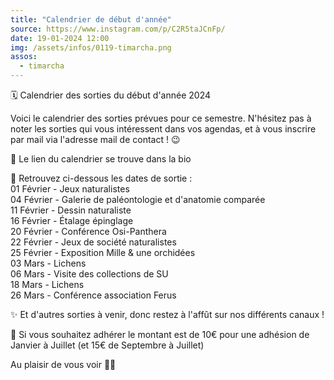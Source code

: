 ```yaml
---
title: "Calendrier de début d'année"
source: https://www.instagram.com/p/C2R5taJCnFp/
date: 19-01-2024 12:00
img: /assets/infos/0119-timarcha.png
assos:
  - timarcha
---
```


🗓️ Calendrier des sorties du début d'année 2024

Voici le calendrier des sorties prévues pour ce semestre. N'hésitez pas à noter les sorties qui vous intéressent dans vos agendas, et à vous inscrire par mail via l'adresse mail de contact ! 😉

🔗 Le lien du calendrier se trouve dans la bio

🌱 Retrouvez ci-dessous les dates de sortie :  
01 Février - Jeux naturalistes  
04 Février - Galerie de paléontologie et d'anatomie comparée  
11 Février - Dessin naturaliste  
16 Février - Étalage épinglage  
20 Février - Conférence Osi-Panthera  
22 Février - Jeux de société naturalistes  
25 Février - Exposition Mille & une orchidées  
03 Mars - Lichens  
06 Mars - Visite des collections de SU  
18 Mars - Lichens  
26 Mars - Conférence association Ferus

✨ Et d'autres sorties à venir, donc restez à l'affût sur nos différents canaux !

🦋 Si vous souhaitez adhérer le montant est de 10€ pour une adhésion de Janvier à Juillet (et 15€ de Septembre à Juillet)

Au plaisir de vous voir 👋🏻